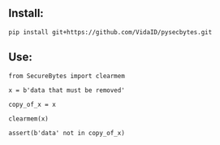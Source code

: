 ## Install:

    pip install git+https://github.com/VidaID/pysecbytes.git  

## Use:

    from SecureBytes import clearmem
    
    x = b'data that must be removed'

    copy_of_x = x

    clearmem(x)

    assert(b'data' not in copy_of_x)

    


